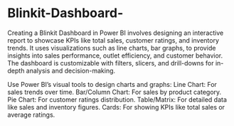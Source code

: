 # Blinkit-Dashboard-
Creating a Blinkit Dashboard in Power BI involves designing an interactive report to showcase KPIs like total sales, customer ratings, and inventory trends. It uses visualizations such as line charts, bar graphs, to provide insights into sales performance, outlet efficiency, and customer behavior. The dashboard is customizable with filters, slicers, and drill-downs for in-depth analysis and decision-making.

Use Power BI’s visual tools to design charts and graphs:
Line Chart: For sales trends over time.
Bar/Column Chart: For sales by product category.
Pie Chart: For customer ratings distribution.
Table/Matrix: For detailed data like sales and inventory figures.
Cards: For showing KPIs like total sales or average ratings.
